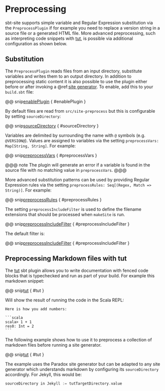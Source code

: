 # Preprocessing

sbt-site supports simple variable and Regular Expression substitution via the `PreprocessPlugin` if for example you need to replace a version string in a source file or a generated HTML file. More advanced preprocessing, such as interpreting code snippets with [tut], is possible via additional configuration as shown below.

## Substitution

The `PreprocessPlugin` reads files from an input directory, substitute variables and writes them to an output directory. In addition to preprocessing static content it is also possible to use the plugin either before or after invoking a @ref:[site generator](generators/index.md). To enable, add this to your `build.sbt` file:

@@ snip[enablePlugin](../../sbt-test/preprocess/does-transform-variables/build.sbt) { #enablePlugin }

By default files are read from `src/site-preprocess` but this is configurable by setting `sourceDirectory`:

@@ snip[sourceDirectory](../../sbt-test/preprocess/does-transform-variables/build.sbt) { #sourceDirectory }

Variables are delimited by surrounding the name with `@` symbols (e.g. `@VERSION@`). Values are assigned to variables via the setting `preprocessVars: Map[String, String]`. For example:

@@ snip[preprocessVars](../../sbt-test/preprocess/does-transform-variables/build.sbt) { #preprocessVars }

@@@ note
The plugin will generate an error if a variable is found in the source file with no matching value in `preprocessVars`.
@@@

More advanced substitution patterns can be used by providing Regular Expression rules via the setting `preprocessRules: Seq[(Regex, Match => String)]`. For example:

@@ snip[preprocessRules](../../sbt-test/preprocess/does-transform-variables/build.sbt) { #preprocessRules }

The setting `preprocessIncludeFilter` is used to define the filename extensions that should be processed when `makeSite` is run.

@@ snip[preprocessIncludeFilter](../../sbt-test/preprocess/does-transform-variables/build.sbt) { #preprocessIncludeFilter }

The default filter is:

@@ snip[preprocessIncludeFilter](../scala/com/typesafe/sbt/site/preprocess/PreprocessPlugin.scala) { #preprocessIncludeFilter }

## Preprocessing Markdown files with tut

The [tut] sbt plugin allows you to write documentation with fenced code blocks that is typechecked and run as part of your build. For example this markdown snippet:

@@ snip[tut](../../sbt-test/site/plays-nice-with-tut/src/main/tut/index.md) { #tut }

Will show the result of running the code in the Scala REPL:

    Here is how you add numbers:

    ```scala
    scala> 1 + 1
    res0: Int = 2    
    ```

The following example shows how to use it to preprocess a collection of markdown files before running a site generator.

@@ snip[tut](../../sbt-test/site/plays-nice-with-tut/build.sbt) { #tut }

The example uses the Paradox site generator but can be adapted to any site generator which understands markdown by configuring its `sourceDirectory` accordingly. For Jekyll, this would be:

```sbt
sourceDirectory in Jekyll := tutTargetDirectory.value
```

[tut]: https://github.com/tpolecat/tut
[sbt-microsites]: https://47deg.github.io/sbt-microsites/
